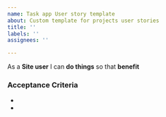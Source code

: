 ```yaml
---
name: Task app User story template
about: Custom template for projects user stories
title: ''
labels: ''
assignees: ''

---
```


As a **Site user** I can **do things** so that **benefit**

### Acceptance Criteria

- 

-
